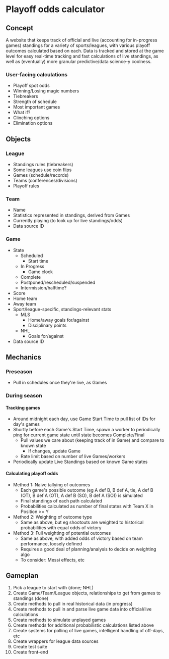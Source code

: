 # Playoff odds calculator

## Concept

A website that keeps track of official and live (accounting for in-progress games) standings for a variety of sports/leagues, with various playoff outcomes calculated based on each. Data is tracked and stored at the game level for easy real-time tracking and fast calculations of live standings, as well as (eventually) more granular predictive/data science-y coolness.

### User-facing calculations

- Playoff spot odds
- Winning/Losing magic numbers
- Tiebreakers
- Strength of schedule
- Most important games
- What if?
- Clinching options
- Elimination options

## Objects

### League
- Standings rules (tiebreakers)
- Some leagues use coin flips
- Games (schedule/records)
- Teams (conferences/divisions)
- Playoff rules

### Team
- Name
- Statistics represented in standings, derived from Games
- Currently playing (to look up for live standings/odds)
- Data source ID

### Game
- State
  - Scheduled
    - Start time
  - In Progress
    - Game clock
  - Complete
  - Postponed/rescheduled/suspended
  - Intermission/halftime?
- Score
- Home team
- Away team
- Sport/league-specific, standings-relevant stats
  - MLS
    - Home/away goals for/against
    - Disciplinary points
  - NHL
    - Goals for/against
- Data source ID

## Mechanics

### Preseason

- Pull in schedules once they're live, as Games

### During season

#### Tracking games
- Around midnight each day, use Game Start Time to pull list of IDs for day's games
- Shortly before each Game's Start Time, spawn a worker to periodically ping for current game state until state becomes Complete/Final
  - Pull values we care about (keeping track of in Game) and compare to known state
    - If changes, update Game
  - Rate limit based on number of live Games/workers
- Periodically update Live Standings based on known Game states

#### Calculating playoff odds
- Method 1: Naive tallying of outcomes
  - Each game's possible outcome (eg A def B, B def A, tie, A def B (OT), B def A (OT), A def B (SO), B def A (SO)) is simulated
  - Final standings of each path calculated
  - Probabilities calculated as number of final states with Team X in Position >= Y
- Method 2: Weighting of outcome type
  - Same as above, but eg shootouts are weighted to historical probabilities with equal odds of victory
- Method 3: Full weighting of potential outcomes
  - Same as above, with added odds of victory based on team performance, loosely defined
  - Requires a good deal of planning/analysis to decide on weighting algo
  - To consider: Messi effects, etc

## Gameplan

1. Pick a league to start with (done; NHL)
2. Create Game/Team/League objects, relationships to get from games to standings (done)
3. Create methods to pull in real historical data (in progress)
4. Create methods to pull in and parse live game data into official/live calculations
5. Create methods to simulate unplayed games
6. Create methods for additional probabilistic calculations listed above
7. Create systems for polling of live games, intelligent handling of off-days, etc
8. Create wrappers for league data sources
9. Create test suite
10. Create front-end